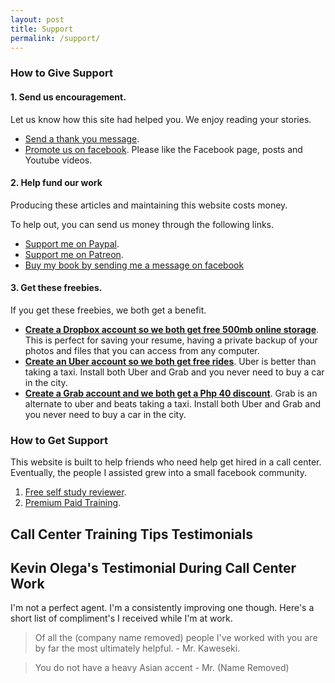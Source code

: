 ```yaml
---
layout: post
title: Support
permalink: /support/
---
```


### How to Give Support

#### 1. Send us encouragement.

Let us know how this site had helped you. We enjoy reading your stories.

- [Send a thank you message](mailto:callcentertrainingtips@gmail.com).
- [Promote us on facebook](https://www.facebook.com/callcentertrainingtips/). Please like the Facebook page, posts and Youtube videos.

#### 2. Help fund our work

Producing these articles and maintaining this website costs money. 

To help out, you can send us money through the following links.

- [Support me on Paypal](https://paypal.me/kevinolega).
- [Support me on Patreon](https://patreon.com/user?u=4521402).
- [Buy my book by sending me a message on facebook](https://www.facebook.com/callcentertrainingtips/)

#### 3. Get these freebies.

If you get these freebies, we both get a benefit.

- **[Create a Dropbox account so we both get free 500mb online storage](https://db.tt/vTWX3Qpf)**. This is perfect for saving your resume, having a private backup of your photos and files that you can access from any computer. 
- **[Create an Uber account so we both get free rides](https://www.uber.com/invite/kevino1009)**. Uber is better than taking a taxi. Install both Uber and Grab and you never need to buy a car in the city.
- **[Create a Grab account and we both get a Php 40 discount](https://invite.grab.co/2ED97C)**. Grab is an alternate to uber and beats taking a taxi. Install both Uber and Grab and you never need to buy a car in the city.

### How to Get Support

This website is built to help friends who need help get hired in a call center. Eventually, the people I assisted grew into a small facebook community.

1. [Free self study reviewer](http://callcentertrainingtips.com/start).
2. [Premium Paid Training](http://callcentertrainingtips.com/promos).

## Call Center Training Tips Testimonials

## Kevin Olega's Testimonial During Call Center Work

I'm not a perfect agent. I'm a consistently improving one though. Here's a short list of compliment's I received while I'm at work.

> Of all the (company name removed) people I've worked with you are by far the most ultimately helpful. - Mr. Kaweseki.

>You do not have a heavy Asian accent - Mr. (Name Removed)
